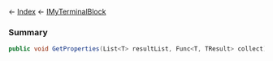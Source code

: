 ← [Index](Api-Index) ← [IMyTerminalBlock](Sandbox.ModAPI.Ingame.IMyTerminalBlock)

### Summary

```csharp
public void GetProperties(List<T> resultList, Func<T, TResult> collect)
```


